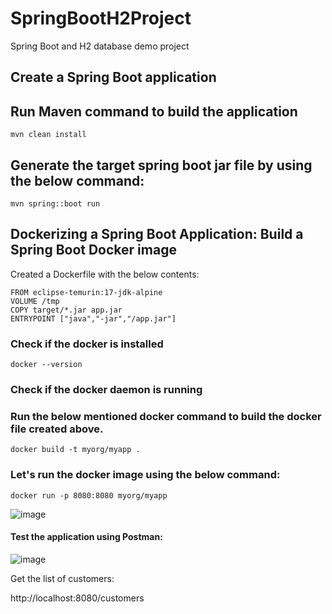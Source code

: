 # SpringBootH2Project
Spring Boot and H2 database demo project

## Create a Spring Boot application

## Run Maven command to build the application
```
mvn clean install
```

## Generate the target spring boot jar file by using the below command:
```
mvn spring::boot run
```

## Dockerizing a Spring Boot Application: Build a Spring Boot Docker image
Created a Dockerfile with the below contents:
```
FROM eclipse-temurin:17-jdk-alpine
VOLUME /tmp
COPY target/*.jar app.jar
ENTRYPOINT ["java","-jar","/app.jar"]
```
### Check if the docker is installed
```
docker --version
```
### Check if the docker daemon is running

### Run the below mentioned docker command to build the docker file created above.
```
docker build -t myorg/myapp .
```

### Let's run the docker image using the below command:
```
docker run -p 8080:8080 myorg/myapp
```

![image](https://github.com/itsnehagarg/SpringBootH2Project/assets/20385826/3e2fd91e-6fa3-4243-9801-4f30083db180)

#### Test the application using Postman:
![image](https://github.com/itsnehagarg/SpringBootH2Project/assets/20385826/a9a6007e-39de-4dbc-84ed-145e105c80ac)

Get the list of customers:

http://localhost:8080/customers




